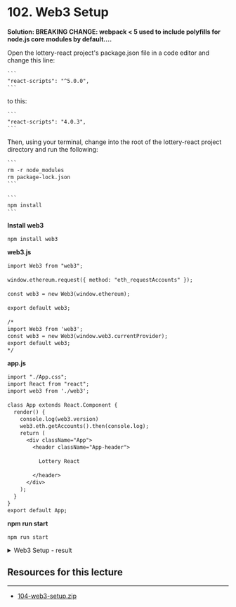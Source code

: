 # 102. Web3 Setup

**Solution: BREAKING CHANGE: webpack < 5 used to include polyfills for node.js core modules by default....**

Open the lottery-react project's package.json file in a code editor and change this line:

    ```
    "react-scripts": "^5.0.0",
    ```

to this:

    ```
    "react-scripts": "4.0.3",
    ```

Then, using your terminal, change into the root of the lottery-react project directory and run the following:

    ```
    rm -r node_modules
    rm package-lock.json
    ```

    ```
    npm install
    ```

**Install web3**
```
npm install web3
```

**web3.js**
```
import Web3 from "web3";

window.ethereum.request({ method: "eth_requestAccounts" });

const web3 = new Web3(window.ethereum);

export default web3;

/*
import Web3 from 'web3';
const web3 = new Web3(window.web3.currentProvider);
export default web3;
*/
```

**app.js**
```
import "./App.css";
import React from "react";
import web3 from './web3';
 
class App extends React.Component {
  render() {
    console.log(web3.version)
    web3.eth.getAccounts().then(console.log);
    return (
      <div className="App">
        <header className="App-header">
          
          Lottery React
         
        </header>
      </div>
    );
  }
}
export default App;
```

**npm run start**
```
npm run start
```

<details>
  <summary>Web3 Setup - result</summary>

![102. Web3 Setup](../imgs/102_Web3-Setup.png)
---  

## **How to Polyfill node core modules in webpack 5**

In the upcoming lecture, after adding the web3 imports to your application, you may receive the following error:

BREAKING CHANGE: webpack < 5 used to include polyfills for node.js core modules by default....

**Solution:**

- [How to setup Web3](../How-to-setup-Web3.md)

**Until CRA either [provides a workaround](https://github.com/facebook/create-react-app/pull/11764) (there is a current pull request) to avoid ejecting, or, web3 somehow addresses this, I would recommend the following:**

Open the lottery-react project's package.json file in a code editor and change this line:

    ```
    "react-scripts": "^5.0.0",
    ```

to this:

    ```
    "react-scripts": "4.0.3",
    ```

Then, using your terminal, change into the root of the lottery-react project directory and run the following:

    ```
    rm -r node_modules
    rm package-lock.json
    npm install
    ```

- [digital envelope routines::initialization error](https://stackoverflow.com/questions/69665222/node-js-17-0-1-gatsby-error-digital-envelope-routinesunsupported-err-os)
- [101. BREAKING CHANGE: webpack < 5 used to include polyfills for node.js core modules](101_BREAKING-CHANGE_webpack-%3C-5-used-to-include-polyfills-for-nodejs-core-modules.md)
- [How to Polyfill node core modules in webpack 5](https://stackoverflow.com/questions/64557638/how-to-polyfill-node-core-modules-in-webpack-5)

##  You are accessing the MetaMask window.web3.currentProvider shim

This property is deprecated; use window.ethereum instead. For details, see: https://docs.metamask.io/guide/provider-migration.html#replacing-window-web3

```
import Web3 from 'web3';
const web3 = new Web3(window.web3.currentProvider);
export default web3;
```

to 

```
import Web3 from "web3";
window.ethereum.request({ method: "eth_requestAccounts" }); 
const web3 = new Web3(window.ethereum); 
export default web3;
```

- [100. Required Update for Web3 and Metamask Permissions](100_Required-Update-for-Web3-and-Metamask-Permissions.md)
---
</details>  

##  Resources for this lecture

---

-   [104-web3-setup.zip](https://github.com/web3-nfts/bt-web3/raw/main/Curricula/Ethereum-and-Solidity_The_Complete_Developers_Guide/resources/104-web3-setup.zip)
